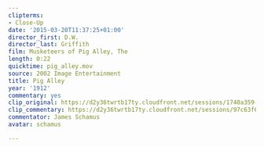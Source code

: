 ```yaml
---
clipterms:
- Close-Up
date: '2015-03-20T11:37:25+01:00'
director_first: D.W.
director_last: Griffith
film: Musketeers of Pig Alley, The
length: 0:22
quicktime: pig_alley.mov
source: 2002 Image Entertainment
title: Pig Alley
year: '1912'
commentary: yes
clip_original: https://d2y36twrtb17ty.cloudfront.net/sessions/1740a359-a0c4-4e2a-bd7f-a9b3017376d7/7dd326df-542e-40a1-b552-a9b301737959-58249933-39bc-4ca8-a9ad-a9b301741298.mp4
clip_commentary: https://d2y36twrtb17ty.cloudfront.net/sessions/97c63f68-1cc0-44ad-b4fd-a9b30173749f/4b11bae8-061e-43e9-b634-a9b3017374b2-390040f1-90d6-4a17-9ad1-a9b30174156a.mp4
commentator: James Schamus
avatar: schamus

---
```

